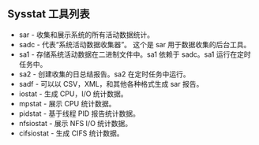 ## Sysstat 工具列表

* sar - 收集和展示系统的所有活动数据统计。
* sadc - 代表“系统活动数据收集器”。 这个是 sar 用于数据收集的后台工具。
* sa1 - 存储系统活动数据在二进制文件中。sa1 依赖于 sadc。sa1 运行在定时任务中。
* sa2 - 创建收集的日总结报告。sa2 在定时任务中运行。
* sadf - 可以以 CSV，XML，和其他各种格式生成 sar 报告。
* iostat - 生成 CPU，I/O 统计数据。
* mpstat - 展示 CPU 统计数据。
* pidstat - 基于线程 PID 报告统计数据。
* nfsiostat - 展示 NFS I/O 统计数据。
* cifsiostat - 生成 CIFS 统计数据。